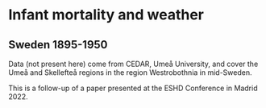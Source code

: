 Infant mortality and weather
================

## Sweden 1895-1950

Data (not present here) come from CEDAR, Umeå University, and cover the
Umeå and Skellefteå regions in the region Westrobothnia in mid-Sweden.

This is a follow-up of a paper presented at the ESHD Conference in Madrid 2022.
